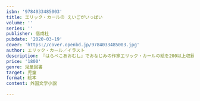 ```yaml
---
isbn: '9784033485003'
title: エリック・カールの えいごがいっぱい
volume: ''
series: ''
publisher: 偕成社
pubdate: '2020-03-19'
cover: 'https://cover.openbd.jp/9784033485003.jpg'
author: エリック・カール／イラスト
description: 『はらぺこあおむし』でおなじみの作家エリック・カールの絵を200以上収録した、英単語の絵本です。
price: '1800'
genre: 児童図書
target: 児童
format: 絵本
content: 外国文学小説

---
```


